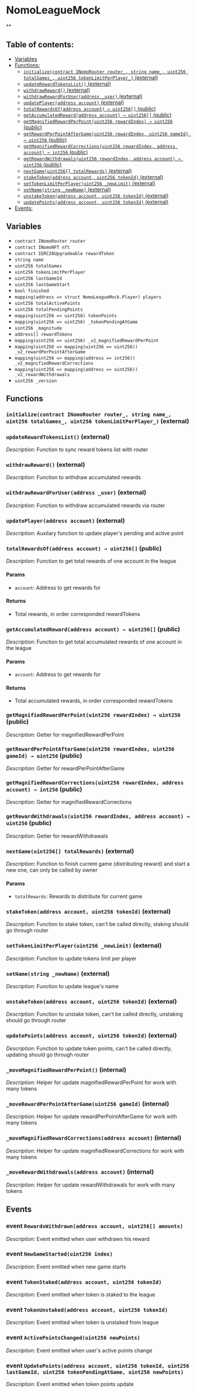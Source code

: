 # NomoLeagueMock
**


## Table of contents:
- [Variables](#variables)
- [Functions:](#functions)
  - [`initialize(contract INomoRouter router_, string name_, uint256 totalGames_, uint256 tokenLimitPerPlayer_)` (external) ](#nomoleaguemock-initialize-contract-inomorouter-string-uint256-uint256-)
  - [`updateRewardTokensList()` (external) ](#nomoleaguemock-updaterewardtokenslist--)
  - [`withdrawReward()` (external) ](#nomoleaguemock-withdrawreward--)
  - [`withdrawRewardForUser(address _user)` (external) ](#nomoleaguemock-withdrawrewardforuser-address-)
  - [`updatePlayer(address account)` (external) ](#nomoleaguemock-updateplayer-address-)
  - [`totalRewardsOf(address account) → uint256[]` (public) ](#nomoleaguemock-totalrewardsof-address-)
  - [`getAccumulatedReward(address account) → uint256[]` (public) ](#nomoleaguemock-getaccumulatedreward-address-)
  - [`getMagnifiedRewardPerPoint(uint256 rewardIndex) → uint256` (public) ](#nomoleaguemock-getmagnifiedrewardperpoint-uint256-)
  - [`getRewardPerPointAfterGame(uint256 rewardIndex, uint256 gameId) → uint256` (public) ](#nomoleaguemock-getrewardperpointaftergame-uint256-uint256-)
  - [`getMagnifiedRewardCorrections(uint256 rewardIndex, address account) → int256` (public) ](#nomoleaguemock-getmagnifiedrewardcorrections-uint256-address-)
  - [`getRewardWithdrawals(uint256 rewardIndex, address account) → uint256` (public) ](#nomoleaguemock-getrewardwithdrawals-uint256-address-)
  - [`nextGame(uint256[] totalRewards)` (external) ](#nomoleaguemock-nextgame-uint256---)
  - [`stakeToken(address account, uint256 tokenId)` (external) ](#nomoleaguemock-staketoken-address-uint256-)
  - [`setTokenLimitPerPlayer(uint256 _newLimit)` (external) ](#nomoleaguemock-settokenlimitperplayer-uint256-)
  - [`setName(string _newName)` (external) ](#nomoleaguemock-setname-string-)
  - [`unstakeToken(address account, uint256 tokenId)` (external) ](#nomoleaguemock-unstaketoken-address-uint256-)
  - [`updatePoints(address account, uint256 tokenId)` (external) ](#nomoleaguemock-updatepoints-address-uint256-)
- [Events:](#events)

## Variables <a name="variables"></a>
- `contract INomoRouter router`
- `contract INomoNFT nft`
- `contract IERC20Upgradeable rewardToken`
- `string name`
- `uint256 totalGames`
- `uint256 tokenLimitPerPlayer`
- `uint256 lastGameId`
- `uint256 lastGameStart`
- `bool finished`
- `mapping(address => struct NomoLeagueMock.Player) players`
- `uint256 totalActivePoints`
- `uint256 totalPendingPoints`
- `mapping(uint256 => uint256) tokenPoints`
- `mapping(uint256 => uint256) _tokenPendingAtGame`
- `uint256 _magnitude`
- `address[] rewardTokens`
- `mapping(uint256 => uint256) _v2_magnifiedRewardPerPoint`
- `mapping(uint256 => mapping(uint256 => uint256)) _v2_rewardPerPointAfterGame`
- `mapping(uint256 => mapping(address => int256)) _v2_magnifiedRewardCorrections`
- `mapping(uint256 => mapping(address => uint256)) _v2_rewardWithdrawals`
- `uint256 _version`

## Functions <a name="functions"></a>

### `initialize(contract INomoRouter router_, string name_, uint256 totalGames_, uint256 tokenLimitPerPlayer_)` (external) <a name="nomoleaguemock-initialize-contract-inomorouter-string-uint256-uint256-"></a>


### `updateRewardTokensList()` (external) <a name="nomoleaguemock-updaterewardtokenslist--"></a>

*Description*: Function to sync reward tokens list with router

### `withdrawReward()` (external) <a name="nomoleaguemock-withdrawreward--"></a>

*Description*: Function to withdraw accumulated rewards

### `withdrawRewardForUser(address _user)` (external) <a name="nomoleaguemock-withdrawrewardforuser-address-"></a>

*Description*: Function to withdraw accumulated rewards via router

### `updatePlayer(address account)` (external) <a name="nomoleaguemock-updateplayer-address-"></a>

*Description*: Auxilary function to update player's pending and active point

### `totalRewardsOf(address account) → uint256[]` (public) <a name="nomoleaguemock-totalrewardsof-address-"></a>

*Description*: Function to get total rewards of one account in the league


#### Params
 - `account`: Address to get rewards for

#### Returns
 - Total rewards, in order corresponded rewardTokens

### `getAccumulatedReward(address account) → uint256[]` (public) <a name="nomoleaguemock-getaccumulatedreward-address-"></a>

*Description*: Function to get total accumulated rewards of one account in the league


#### Params
 - `account`: Address to get rewards for

#### Returns
 - Total accumulated rewards, in order corresponded rewardTokens

### `getMagnifiedRewardPerPoint(uint256 rewardIndex) → uint256` (public) <a name="nomoleaguemock-getmagnifiedrewardperpoint-uint256-"></a>

*Description*: Getter for magnifiedRewardPerPoint

### `getRewardPerPointAfterGame(uint256 rewardIndex, uint256 gameId) → uint256` (public) <a name="nomoleaguemock-getrewardperpointaftergame-uint256-uint256-"></a>

*Description*: Getter for rewardPerPointAfterGame

### `getMagnifiedRewardCorrections(uint256 rewardIndex, address account) → int256` (public) <a name="nomoleaguemock-getmagnifiedrewardcorrections-uint256-address-"></a>

*Description*: Getter for magnifiedRewardCorrections

### `getRewardWithdrawals(uint256 rewardIndex, address account) → uint256` (public) <a name="nomoleaguemock-getrewardwithdrawals-uint256-address-"></a>

*Description*: Getter for rewardWithdrawals

### `nextGame(uint256[] totalRewards)` (external) <a name="nomoleaguemock-nextgame-uint256---"></a>

*Description*: Function to finish current game (distributing reward) and start a new one, can only be called by owner


#### Params
 - `totalRewards`: Rewards to distribute for current game

### `stakeToken(address account, uint256 tokenId)` (external) <a name="nomoleaguemock-staketoken-address-uint256-"></a>

*Description*: Function to stake token, can't be called directly, staking should go through router

### `setTokenLimitPerPlayer(uint256 _newLimit)` (external) <a name="nomoleaguemock-settokenlimitperplayer-uint256-"></a>

*Description*: Function to update tokens limit per player

### `setName(string _newName)` (external) <a name="nomoleaguemock-setname-string-"></a>

*Description*: Function to update league's name

### `unstakeToken(address account, uint256 tokenId)` (external) <a name="nomoleaguemock-unstaketoken-address-uint256-"></a>

*Description*: Function to unstake token, can't be called directly, unstaking should go through router

### `updatePoints(address account, uint256 tokenId)` (external) <a name="nomoleaguemock-updatepoints-address-uint256-"></a>

*Description*: Function to update token points, can't be called directly, updating should go through router

### `_moveMagnifiedRewardPerPoint()` (internal) <a name="nomoleaguemock-_movemagnifiedrewardperpoint--"></a>

*Description*: Helper for update magnifiedRewardPerPoint for work with many tokens

### `_moveRewardPerPointAfterGame(uint256 gameId)` (internal) <a name="nomoleaguemock-_moverewardperpointaftergame-uint256-"></a>

*Description*: Helper for update rewardPerPointAfterGame for work with many tokens

### `_moveMagnifiedRewardCorrections(address account)` (internal) <a name="nomoleaguemock-_movemagnifiedrewardcorrections-address-"></a>

*Description*: Helper for update magnifiedRewardCorrections for work with many tokens

### `_moveRewardWithdrawals(address account)` (internal) <a name="nomoleaguemock-_moverewardwithdrawals-address-"></a>

*Description*: Helper for update rewardWithdrawals for work with many tokens
## Events <a name="events"></a>
### event `RewardsWithdrawn(address account, uint256[] amounts)` <a name="nomoleaguemock-rewardswithdrawn-address-uint256---"></a>

*Description*: Event emitted when user withdraws his reward

### event `NewGameStarted(uint256 index)` <a name="nomoleaguemock-newgamestarted-uint256-"></a>

*Description*: Event emitted when new game starts

### event `TokenStaked(address account, uint256 tokenId)` <a name="nomoleaguemock-tokenstaked-address-uint256-"></a>

*Description*: Event emitted when token is staked to the league

### event `TokenUnstaked(address account, uint256 tokenId)` <a name="nomoleaguemock-tokenunstaked-address-uint256-"></a>

*Description*: Event emitted when token is unstaked from league

### event `ActivePointsChanged(uint256 newPoints)` <a name="nomoleaguemock-activepointschanged-uint256-"></a>

*Description*: Event emitted when user's active points change

### event `UpdatePoints(address account, uint256 tokenId, uint256 lastGameId, uint256 tokenPendingAtGame, uint256 newPoints)` <a name="nomoleaguemock-updatepoints-address-uint256-uint256-uint256-uint256-"></a>

*Description*: Event emitted when token points update

